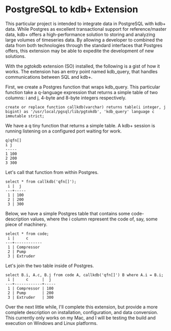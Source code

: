 # PostgreSQL to kdb+ Extension
This particular project is intended to integrate data in PostgreSQL with kdb+ data. While Postgres as excellent transactional support for reference/master data, kdb+ offers a high-performance solution to storing and analyzing large volumes of timeseries data. By allowing a developer to combined the data from both technologies through the standard interfaces that Postgres offers, this extension may be able to expedite the development of new solutions.

With the pgtokdb extension (SO) installed, the following is a gist of how it works. The extension has an entry point named kdb_query, that handles communications between SQL and kdb+.

First, we create a Postgres function that wraps kdb_query. This particular function take a q-language expression that returns a simple table of two columns: i and j, 4-byte and 8-byte integers respectively.

```create or replace function callkdb(varchar) returns table(i integer, j bigint) as '/usr/local/pgsql/lib/pgtokdb', 'kdb_query' language c immutable strict;```

We have a q tiny function that returns a simple table. A kdb+ session is running listening on a configured port waiting for work.

```
q)qfn[]
i j  
-----
1 100
2 200
3 300
```

Let's call that function from within Postgres. 

```
select * from callkdb('qfn[]');
 i |  j  
---+-----
 1 | 100
 2 | 200
 3 | 300
 ```

Below, we have a simple Postgres table that contains some code-description values, where the i column represent the code of, say, some piece of machinery.

```
select * from code;
 i |     c      
---+------------
 1 | Compressor
 2 | Pump
 3 | Extruder
 ```

Let's join the two table inside of Postgres. 

```
select B.i, A.c, B.j from code A, callkdb('qfn[]') B where A.i = B.i;
 i |     c      |  j  
---+------------+-----
 1 | Compressor | 100
 2 | Pump       | 200
 3 | Extruder   | 300
 ```
 
Over the next little while, I'll complete this extension, but provide a more complete description on installation, configuration, and data conversion. This currently only works on my Mac, and I will be testing the build and execution on Windows and Linux platforms.

 
